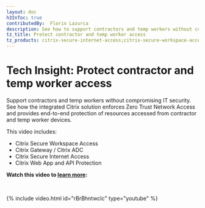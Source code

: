 ```yaml
---
layout: doc
h3InToc: true
contributedBy:  Florin Lazurca
description: See how to support contractors and temp workers without compromising IT security. The Tech Insight video incorporates Secure Internet Access, Secure Workspace Access, Web App Firewall and Virtual Apps and Desktops
tz_title: Protect contractor and temp worker access
tz_products: citrix-secure-internet-access;citrix-secure-workspace-access;citrix-virtual-apps-and-desktops
---
```

# Tech Insight: Protect contractor and temp worker access

Support contractors and temp workers without compromising IT security.  See how the integrated Citrix solution enforces Zero Trust Network Access and provides end-to-end protection of resources accessed from contractor and temp worker devices.

This video includes:

*  Citrix Secure Workspace Access
*  Citrix Gateway / Citrix ADC
*  Citrix Secure Internet Access
*  Citrix Web App and API Protection

**Watch this video to [learn more](https://www.youtube.com/watch?v=rBrBhntwcIc):**

&nbsp;

{% include video.html id="rBrBhntwcIc" type="youtube" %}
